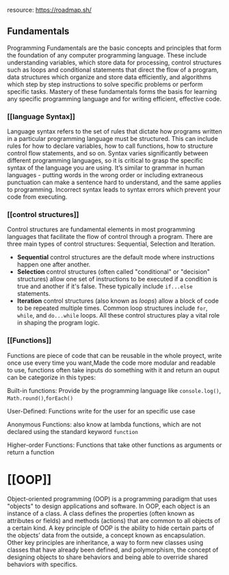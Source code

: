 resource: https://roadmap.sh/
	
## Fundamentals

Programming Fundamentals are the basic concepts and principles that form the foundation of any computer programming language. These include understanding variables, which store data for processing, control structures such as loops and conditional statements that direct the flow of a program, data structures which organize and store data efficiently, and algorithms which step by step instructions to solve specific problems or perform specific tasks. Mastery of these fundamentals forms the basis for learning any specific programming language and for writing efficient, effective code.


### [[language Syntax]]

Language syntax refers to the set of rules that dictate how programs written in a particular programming language must be structured. This can include rules for how to declare variables, how to call functions, how to structure control flow statements, and so on. Syntax varies significantly between different programming languages, so it is critical to grasp the specific syntax of the language you are using. It’s similar to grammar in human languages - putting words in the wrong order or including extraneous punctuation can make a sentence hard to understand, and the same applies to programming. Incorrect syntax leads to syntax errors which prevent your code from executing.

### [[control structures]]

Control structures are fundamental elements in most programming languages that facilitate the flow of control through a program. There are three main types of control structures: Sequential, Selection and Iteration.

- **Sequential** control structures are the default mode where instructions happen one after another.
- **Selection** control structures (often called "conditional" or "decision" structures) allow one set of instructions to be executed if a condition is true and another if it's false. These typically include `if...else` statements.
- **Iteration** control structures (also known as _loops_) allow a block of code to be repeated multiple times. Common loop structures include `for`, `while`, and `do...while` loops. All these control structures play a vital role in shaping the program logic.

### [[Functions]]

Functions are piece of code that can be reusable in the whole proyect, write once use every time you want,Made the code more modular and readable to use, functions often take inputs do something with it and return an ouput can be categorize in this types:

Built-in functions: Provide by the programming language like `console.log()`, `Math.round()`,`forEach()`

User-Defined: Functions write for the user for an specific use case

Anonymous Functions: also know at lambda functions, which are not declared using the standard keyword `function`

Higher-order Functions: Functions that take other functions as  arguments or return a function

# [[OOP]] 

Object-oriented programming (OOP) is a programming paradigm that uses "objects" to design applications and software. In OOP, each object is an instance of a class. A class defines the properties (often known as attributes or fields) and methods (actions) that are common to all objects of a certain kind. A key principle of OOP is the ability to hide certain parts of the objects’ data from the outside, a concept known as encapsulation. Other key principles are inheritance, a way to form new classes using classes that have already been defined, and polymorphism, the concept of designing objects to share behaviors and being able to override shared behaviors with specifics.